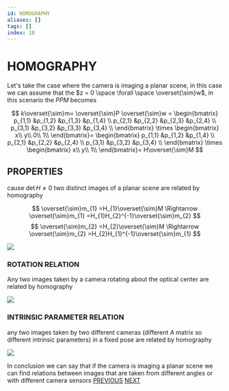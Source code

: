 ```yaml
---
id: HOMOGRAPHY
aliases: []
tags: []
index: 10
---
```


# HOMOGRAPHY

Let's take the case where the camera is imaging a planar scene, in this case we can assume that the $z = 0 \space  \forall \space \overset{\sim}w$, in this scenario the $PPM$ becomes

$$
k\overset{\sim}m= \overset{\sim}P \overset{\sim}w =
\begin{bmatrix}
p_{1,1} &p_{1,2} &p_{1,3} &p_{1,4} \\
p_{2,1} &p_{2,2} &p_{2,3} &p_{2,4} \\
p_{3,1} &p_{3,2} &p_{3,3} &p_{3,4} \\
\end{bmatrix} \times
\begin{bmatrix}
x\\
y\\
0\\
1\\
\end{bmatrix}=
\begin{bmatrix}
p_{1,1} &p_{1,2} &p_{1,4} \\
p_{2,1} &p_{2,2}  &p_{2,4} \\
p_{3,1} &p_{3,2}  &p_{3,4} \\
\end{bmatrix} \times
\begin{bmatrix}
x\\
y\\
1\\
\end{bmatrix}= H\overset{\sim}M
$$

## PROPERTIES

cause $\det{H} \neq 0$  two distinct images of a planar scene are related by homography

$$
\overset{\sim}m_{1} =H_{1}\overset{\sim}M \Rightarrow \overset{\sim}m_{1} =H_{1}H_{2}^{-1}\overset{\sim}m_{2}
$$
$$
\overset{\sim}m_{2} =H_{2}\overset{\sim}M \Rightarrow \overset{\sim}m_{2} =H_{2}H_{1}^{-1}\overset{\sim}m_{1}
$$


![](Pasted_image_20240222102217.png)

### ROTATION RELATION

Any two images taken by a camera rotating about the optical center are related by homography

![](Pasted_image_20231021104939.png)

### INTRINSIC PARAMETER RELATION
any two images taken by two different cameras (different $A$ matrix so different intrinsic parameters) in a fixed pose are related by homography

![](Pasted_image_20231021105132.png)

In conclusion we can say that if the camera is imaging a planar scene we can find relations between images that are taken from different angles or with different camera sensors
[PREVIOUS](PERSPECTIVE_PROJECTION_MATRIX.md) [NEXT](CAMERA_CALIBRATION.md)
